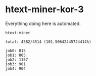 # htext-miner-kor-3

Everything doing here is automated.

```
htext-miner

total: 4582/4514 (101.50642445724414%)

job0: 815
job1: 805
job2: 1157
job3: 901
job4: 904
```